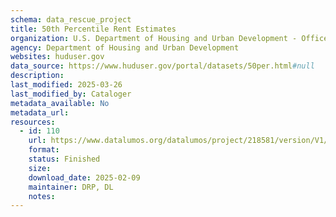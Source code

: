 ```yaml
---
schema: data_rescue_project 
title: 50th Percentile Rent Estimates
organization: U.S. Department of Housing and Urban Development - Office of Policy Development and Research
agency: Department of Housing and Urban Development
websites: huduser.gov
data_source: https://www.huduser.gov/portal/datasets/50per.html#null
description: 
last_modified: 2025-03-26
last_modified_by: Cataloger
metadata_available: No
metadata_url: 
resources:
  - id: 110
    url: https://www.datalumos.org/datalumos/project/218581/version/V1/view
    format: 
    status: Finished
    size: 
    download_date: 2025-02-09
    maintainer: DRP, DL
    notes: 
---
```

